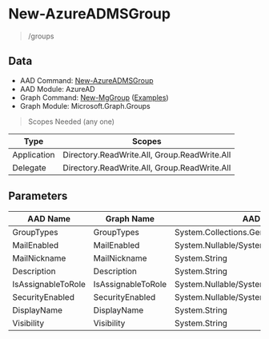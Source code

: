 # New-AzureADMSGroup

> /groups

## Data

+ AAD Command: [New-AzureADMSGroup](https://docs.microsoft.com/en-us/powershell/module/AzureAD/New-AzureADMSGroup)
+ AAD Module: AzureAD
+ Graph Command: [New-MgGroup](https://docs.microsoft.com/en-us/powershell/module/Microsoft.Graph.Groups/New-MgGroup) ([Examples](https://github.com/orgs/msgraph/discussions?discussions_q=New-MgGroup))
+ Graph Module: Microsoft.Graph.Groups

> Scopes Needed (any one)

|Type|Scopes|
|---|---|
|Application|Directory.ReadWrite.All, Group.ReadWrite.All|
|Delegate|Directory.ReadWrite.All, Group.ReadWrite.All|

## Parameters

|AAD Name|Graph Name|AAD Type|Graph Type|Infos|
|---|---|---|---|---|
|GroupTypes|GroupTypes|System.Collections.Generic.List/System.String|System.String[]||
|MailEnabled|MailEnabled|System.Nullable/System.Boolean|System.Management.Automation.SwitchParameter||
|MailNickname|MailNickname|System.String|System.String||
|Description|Description|System.String|System.String||
|IsAssignableToRole|IsAssignableToRole|System.Nullable/System.Boolean|System.Management.Automation.SwitchParameter||
|SecurityEnabled|SecurityEnabled|System.Nullable/System.Boolean|System.Management.Automation.SwitchParameter||
|DisplayName|DisplayName|System.String|System.String||
|Visibility|Visibility|System.String|System.String||

